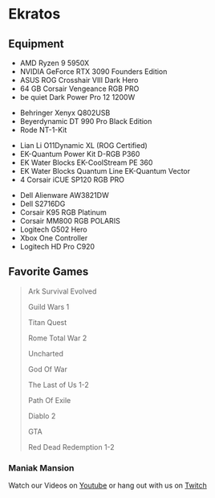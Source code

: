 # Ekratos

## Equipment

* AMD Ryzen 9 5950X
* NVIDIA GeForce RTX 3090 Founders Edition
* ASUS ROG Crosshair VIII Dark Hero
* 64 GB Corsair Vengeance RGB PRO
* be quiet Dark Power Pro 12 1200W
>
* Behringer Xenyx Q802USB
* Beyerdynamic DT 990 Pro Black Edition
* Rode NT-1-Kit
>
* Lian Li O11Dynamic XL (ROG Certified)
* EK-Quantum Power Kit D-RGB P360
* EK Water Blocks EK-CoolStream PE 360
* EK Water Blocks Quantum Line EK-Quantum Vector
* 4 Corsair iCUE SP120 RGB PRO
>
* Dell Alienware AW3821DW
* Dell S2716DG
* Corsair K95 RGB Platinum
* Corsair MM800 RGB POLARIS
* Logitech G502 Hero
* Xbox One Controller
* Logitech HD Pro C920


## Favorite Games
> Ark Survival Evolved
> 
> Guild Wars 1
> 
> Titan Quest
> 
> Rome Total War 2
> 
> Uncharted
> 
> God Of War
> 
> The Last of Us 1-2
>
> Path Of Exile
>
> Diablo 2
>
> GTA
>
> Red Dead Redemption 1-2


### Maniak Mansion
Watch our Videos on [Youtube](https://www.youtube.com/channel/UCs5pe7wlhNFRWvAF_xASGvQ) or hang out with us on [Twitch](https://www.twitch.tv/maniakmansion)
